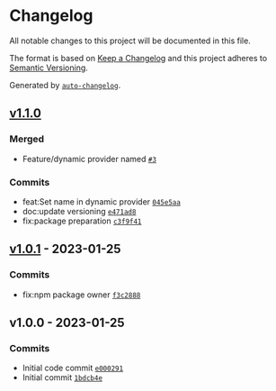 # Changelog

All notable changes to this project will be documented in this file.

The format is based on [Keep a Changelog](https://keepachangelog.com/en/1.0.0/)
and this project adheres to [Semantic Versioning](https://semver.org/spec/v2.0.0.html).

Generated by [`auto-changelog`](https://github.com/CookPete/auto-changelog).

## [v1.1.0](https://github.com/MAIF/pulumi-dynamic-provider-otoroshi/compare/v1.0.1...v1.1.0)

### Merged

- Feature/dynamic provider named [`#3`](https://github.com/MAIF/pulumi-dynamic-provider-otoroshi/pull/3)

### Commits

- feat:Set name in dynamic provider [`045e5aa`](https://github.com/MAIF/pulumi-dynamic-provider-otoroshi/commit/045e5aad61250b2ae77a7055df8f05542411845f)
- doc:update versioning [`e471ad8`](https://github.com/MAIF/pulumi-dynamic-provider-otoroshi/commit/e471ad8d01194d9384fe8e8d9c2d6e5e5929ff83)
- fix:package preparation [`c3f9f41`](https://github.com/MAIF/pulumi-dynamic-provider-otoroshi/commit/c3f9f4152c84d7687553a46ef7bc667f068d3257)

## [v1.0.1](https://github.com/MAIF/pulumi-dynamic-provider-otoroshi/compare/v1.0.0...v1.0.1) - 2023-01-25

### Commits

- fix:npm package owner [`f3c2888`](https://github.com/MAIF/pulumi-dynamic-provider-otoroshi/commit/f3c2888bdd448e9abee3836a70f4770f6f61b402)

## v1.0.0 - 2023-01-25

### Commits

- Initial code commit [`e000291`](https://github.com/MAIF/pulumi-dynamic-provider-otoroshi/commit/e0002914d7a1e762b92b314417902811e436b29c)
- Initial commit [`1bdcb4e`](https://github.com/MAIF/pulumi-dynamic-provider-otoroshi/commit/1bdcb4ef9c5119cdc2713dcfc21d2c50c570487f)
